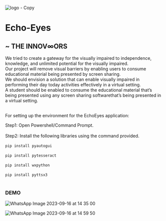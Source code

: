 


![logo - Copy](https://github.com/miinus-vee/THE-INNOV8ORS/assets/91024452/2e2281bd-655d-4cc1-9cad-c98056fc4022)

# Echo-Eyes


## ~ THE INNOV∞ORS

We tried to create a gateway for the visually impaired to independence, knowledge, and unlimited potential for the visually impaired. <br>
Our project will remove visual barriers by enabling users to consume educational material being presented by screen sharing. <br>
We should envision a solution that can enable visually impaired in performing their day today activities effectively in a virtual setting. <br>
A student should be enabled to consume the educational material that’s being presented using any screen sharing softwarethat’s being presented in a virtual setting.
<br><br>

For setting up the environment for the EchoEyes application:

Step1: Open Powershell/Command Prompt. <br><br>
Step2: Install the following libraries using the command provided. <br><br>
`pip install pyautogui`<br><br>
`pip install pytesseract`<br><br>
`pip install wxpython`<br><br>
`pip install pyttsx3`<br><br>





### DEMO

![WhatsApp Image 2023-09-16 at 14 35 00](https://github.com/miinus-vee/THE-INNOV8ORS/assets/91024452/4add9478-f9b6-4899-a324-fc1426f676a3)

![WhatsApp Image 2023-09-16 at 14 59 50](https://github.com/miinus-vee/THE-INNOV8ORS/assets/91024452/b8d8fca6-d521-4ff8-939a-22ee37f1c2d3)


<!--- 
### Documentation
[Echo Eyes_ppt.pdf](https://github.com/miinus-vee/THE-INNOV8ORS/files/12640435/Echo.Eyes_ppt.pdf)

--->





